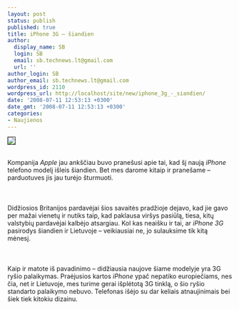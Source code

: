 ```yaml
---
layout: post
status: publish
published: true
title: iPhone 3G – šiandien
author:
  display_name: SB
  login: SB
  email: sb.technews.lt@gmail.com
  url: ''
author_login: SB
author_email: sb.technews.lt@gmail.com
wordpress_id: 2110
wordpress_url: http://localhost/site/new/iphone_3g_-_siandien/
date: '2008-07-11 12:53:13 +0300'
date_gmt: '2008-07-11 12:53:13 +0300'
categories:
- Naujienos
---
```

<div class="imgright"><img src="http://tbn0.google.com/images?q=tbn:X_1HbJqGOpm5jM:http://blogs.zdnet.com/Apple/images/iphone-3g.jpg" border="1"></div>
<p><br>Kompanija <i>Apple</i> jau ankščiau buvo pranešusi apie tai, kad šį naują <i>iPhone</i> telefono modelį išleis šiandien. Bet mes darome kitaip ir pranešame – parduotuves jis jau turėjo šturmuoti.<br />
<br><br />
<br>Didžiosios Britanijos pardavėjai šios savaitės pradžioje dejavo, kad jie gavo per mažai vienetų ir nutiks taip, kad paklausa viršys pasiūlą, tiesa, kitų valstybių pardavėjai kalbėjo atsargiau. Kol kas neaišku ir tai, ar <i>iPhone 3G</i> pasirodys šiandien ir Lietuvoje – veikiausiai ne, jo sulauksime tik kitą mėnesį.<br />
<br><br />
<br>Kaip ir matote iš pavadinimo – didžiausia naujove šiame modelyje yra 3G ryšio palaikymas. Praėjusios kartos <i>iPhone</i> ypač nepatiko europiečiams, nes čia, net ir Lietuvoje, mes turime gerai išplėtotą 3G tinklą, o šio ryšio standarto palaikymo nebuvo. Telefonas išėjo su dar keliais atnaujinimais bei šiek tiek kitokiu dizainu.<br />
<br><br />
<br><br />
<br></p>
